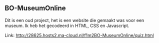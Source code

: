 ## BO-MuseumOnline
Dit is een oud project, het is een website die gemaakt was voor een museum. Ik heb het gecodeerd in HTML, CSS en Javascript.

Link: http://28625.hosts2.ma-cloud.nl/f1m2BO-MuseumOnline/quiz.html
